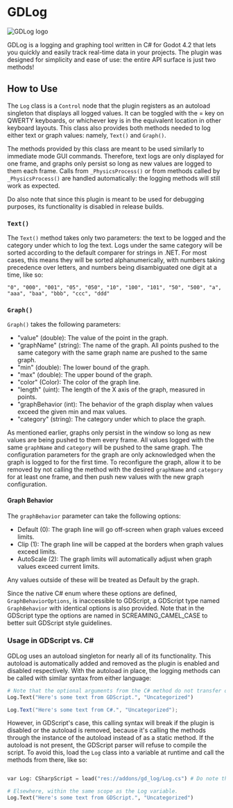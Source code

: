 # GDLog
![GDLog logo](https://github.com/MagdielM/GDLog/assets/56076033/842731c9-a576-421d-9106-9c1e9483246d)

GDLog is a logging and graphing tool written in C# for Godot 4.2 that lets you quickly and easily track real-time data in your projects. The plugin was designed for simplicity and ease of use: the entire API surface is just two methods!

## How to Use

The `Log` class is a `Control` node that the plugin registers as an autoload singleton that displays all logged values. It can be toggled with the <c>=</c> key on QWERTY keyboards, or whichever key is in the equivalent location in other keyboard layouts. This class also provides both methods needed to log either text or graph values: namely, `Text()` and `Graph()`.

The methods provided by this class are meant to be used similarly to immediate mode GUI commands. Therefore, text logs are only displayed for one frame, and graphs only persist so long as new values are logged to them each frame. Calls from `_PhysicsProcess()` or from methods called by `_PhysicsProcess()` are handled automatically: the logging methods will still work as expected.

Do also note that since this plugin is meant to be used for debugging purposes, its functionality is disabled in release builds.

### `Text()`

The `Text()` method takes only two parameters: the text to be logged and the category under which to log the text. Logs under the same category will be sorted according to the default comparer for strings in .NET. For most cases, this means they will be sorted alphanumerically, with numbers taking precedence over letters, and numbers being  disambiguated one digit at a time, like so:

```"0", "000", "001", "05", "050", "10", "100", "101", "50", "500", "a", "aaa", "baa", "bbb", "ccc", "ddd"```

### `Graph()`

`Graph()` takes the following parameters:

- "value" (double): The value of the point in the graph.
- "graphName" (string): The name of the graph. All points pushed to the same category with the same graph name are pushed to the same graph.
- "min" (double): The lower bound of the graph.
- "max" (double): The upper bound of the graph.
- "color" (Color): The color of the graph line.
- "length" (uint): The length of the X axis of the graph, measured in points.
- "graphBehavior (int): The behavior of the graph display when values exceed the given min and max values.
- "category" (string): The category under which to place the graph.

As mentioned earlier, graphs only persist in the window so long as new values are being pushed to them every frame. All values logged with the same `graphName` and `category` will be pushed to the same graph. The configuration parameters for the graph are only acknowledged when the graph is logged to for the first time. To reconfigure the graph, allow it to be removed by not calling the method with the desired `graphName` and `category` for at least one frame, and then push new values with the new graph configuration.

#### Graph Behavior

The `graphBehavior` parameter can take the following options:

- Default (0): The graph line will go off-screen when graph values exceed limits.
- Clip (1): The graph line will be capped at the borders when graph values exceed limits.
- AutoScale (2): The graph limits will automatically adjust when graph values exceed current limits.

Any values outside of these will be treated as Default by the graph.

Since the native C# enum where these options are defined, `GraphBehaviorOptions`, is inaccessible to GDScript, a GDScript type named `GraphBehavior` with identical options is also provided. Note that in the GDScript type the options are named in SCREAMING_CAMEL_CASE to better suit GDScript style guidelines.

### Usage in GDScript vs. C#

GDLog uses an autoload singleton for nearly all of its functionality. This autoload is automatically added and removed as the plugin is enabled and disabled respectively. With the autoload in place, the logging methods can be called with similar syntax from either language:

```python
# Note that the optional arguments from the C# method do not transfer over to GDScript: they are all mandatory.
Log.Text("Here's some text from GDScript.", "Uncategorized")
```
```cs
Log.Text("Here's some text from C#.", "Uncategorized");
```

However, in GDScript's case, this calling syntax will break if the plugin is disabled or the autoload is removed, because it's calling the methods through the instance of the autoload instead of as a static method. If the autoload is not present, the GDScript parser will refuse to compile the script. To avoid this, load the `Log` class into a variable at runtime and call the methods from there, like so:

```python

var Log: CSharpScript = load("res://addons/gd_log/Log.cs") # Do note that this cannot be done in a fully type-safe manner at present.

# Elsewhere, within the same scope as the Log variable.
Log.Text("Here's some text from GDScript.", "Uncategorized")
```